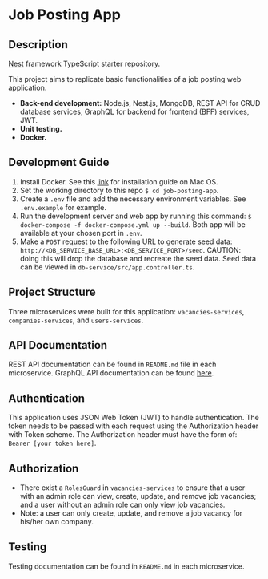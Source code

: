 # Job Posting App

## Description
[Nest](https://github.com/nestjs/nest) framework TypeScript starter repository.

This project aims to replicate basic functionalities of a job posting web application.
- **Back-end development:** Node.js, Nest.js, MongoDB, REST API for CRUD database services, GraphQL for backend for frontend (BFF) services, JWT.
- **Unit testing.**
- **Docker.**

## Development Guide
1. Install Docker. See this [link](https://docs.docker.com/docker-for-mac/install/) for installation guide on Mac OS.
2. Set the working directory to this repo `$ cd job-posting-app`.
3. Create a `.env` file and add the necessary environment variables. See `.env.example` for example.
4. Run the development server and web app by running this command: `$ docker-compose -f docker-compose.yml up --build`. Both app will be available at your chosen port in `.env`.
5. Make a `POST` request to the following URL to generate seed data: `http://<DB_SERVICE_BASE_URL>:<DB_SERVICE_PORT>/seed`. CAUTION: doing this will drop the database and recreate  the seed data. Seed data can be viewed in `db-service/src/app.controller.ts`.

## Project Structure
Three microservices were built for this application: `vacancies-services`, `companies-services`, and `users-services`.


## API Documentation
REST API documentation can be found in `README.md` file in each microservice.
GraphQL API documentation can be found [here](https://github.com/ngannguyen75/job-posting-app/blob/master/bff/README.md).

## Authentication
This application uses JSON Web Token (JWT) to handle authentication. The token needs to be passed with each request using the Authorization header with Token scheme. The Authorization header must have the form of: `Bearer [your token here]`.

## Authorization
- There exist a `RolesGuard` in `vacancies-services` to ensure that a user with an admin role can view, create, update, and remove job vacancies; and a user without an admin role can only view job vacancies.
- Note: a user can only create, update, and remove a job vacancy for his/her own company.

## Testing
Testing documentation can be found in `README.md` in each microservice.
